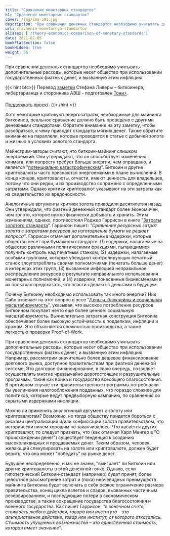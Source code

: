 ```yaml
---
title: "Сравнение монетарных стандартов"
h1: "Сравнение монетарных стандартов"
cover: /img/sms-501.jpg
description: "При сравнении денежных стандартов необходимо учитывать дополнительные расходы, которые несет общество при использовании государственных фиатных денег, и вызванную этим инфляцию."
url: sravnenie-monetarnyh-standartov
aliases: ['/theory-economics-comparison-of-monetary-standards']
date: 2021-02-05
bookFlatSection: false
bookHidden: true
weight: 56
---
```


При сравнении денежных стандартов необходимо учитывать дополнительные расходы, которые несет общество при использовании государственных фиатных денег, и вызванную этим инфляцию.

{{< hint btc>}}
Перевод [заметки](https://learn.saylor.org/mod/page/view.php?id=30722) Стефана Ливеры – биткоинера, либертарианца и сторонника АЭШ - подготовлен [Тони⚡️](https://snort.social/p/npub10awzknjg5r5lajnr53438ndcyjylgqsrnrtq5grs495v42qc6awsj45ys7). 

[Поддержать проект](/contribute/).
{{< /hint >}}

Хотя некоторые критикуют энергозатраты, необходимые для майнинга биткоинов, реальное сравнение должно быть проведено с другими денежными стандартами. Обратите внимание на эту заметку, чтобы разобраться, к чему приводят стандарты мягких денег. Также обратите внимание на параллели, которые проводятся в статье с добычей золота и жизнью в условиях золотого стандарта.

Мейнстрим-авторы считают, что биткоин-майнинг слишком энергоемкий. Они утверждают, что он способствует изменению климата, или попросту требует больше энергии, чем оправдано, и является "[потенциально катастрофическим](https://theconversation.com/the-utopian-currency-bitcoin-is-a-potentially-catastrophic-energy-guzzler-88871)". Биткоин и другие криптовалюты часто признаются энергоемкими в плане вычислений. В конце концов, криптовалюты, отчасти, имеют ценность для владельцев, потому что они редки, и их производство сопряжено с определенными затратами. Однако критики криптовалют указывают на эти затраты как на свидетельство их вредоносности.

Аналогичные аргументы критики золота приводили десятилетия назад. Они утверждали, что фиатный денежный стандарт более экономичен, чем золото, которое нужно физически добывать и хранить. Этим изменениям, однако, противостоял Роджер Гаррисон в книге "[Затраты золотого стандарта](https://webhome.auburn.edu/~garriro/g4gold.htm)". Гаррисон пишет: _"Сравнение ресурсных затрат золота с затратами ресурсов на изготовление бумаги не решает вопроса"_. Гаррисон отмечает дополнительные издержки, которые общество несет при бумажном стандарте: (1) издержки, налагаемые на общество различными политическими фракциями, пытающимися получить контроль над печатным станком, (2) издержки, налагаемые особыми группами, которые убеждают контролирующих печатный станок злоупотреблять своими полномочиями (печатать больше денег) в интересах этих групп, (3) вызванное инфляцией неправильное распределение ресурсов в результате неправильного использования монетарных полномочий, и (4) издержки, понесенные бизнесменами в их попытках предсказать, что власти сделают с деньгами в будущем.

Почему Биткоину необходимо использовать так много энергии? Ник Сабо отвечает на этот вопрос в эссе "[Деньги, блокчейны и социальная масштабируемость](/dengi-blokchejny-i-socialnaya-masshtabiruemost)", указывая, что высокое потребление ресурсов Биткоином покупает нечто еще более ценное: социальную масштабируемость. Вычислительно затратная конструкция Биткоина обеспечивает более высокую устойчивость к подделкам, инфляции и кражам. Это объясняется сложностью производства, а также легкостью проверки Proof-of-Work.

При сравнении денежных стандартов необходимо учитывать дополнительные расходы, которые несет общество при использовании государственных фиатных денег, и вызванную этим инфляцию. Например, рассмотрим значительно более дешевое финансирование долгового рынка, доступное правительствам при фиатной денежной системе. Это долговое финансирование, в свою очередь, позволяет осуществлять многие чрезвычайно дорогостоящие и разрушительные программы, такие как война и государство всеобщего благосостояния. В противном случае эти правительственные программы потребовали бы увеличения налогообложения подданных, что гораздо сложнее для политиков, которые ведут предвыборную кампанию, по сравнению со скрытыми издержками инфляции.

Можно ли применить аналогичный аргумент к золоту или криптовалютам? Возможно, но тогда обществу придется бороться с рисками централизации и/или конфискации золота правительством, что исторически ничем хорошим не заканчивалось. Что касается других криптовалют, то следует признать, что (как отмечал Карл Менгер в "О происхождении денег") существует тенденция к созданию высоколиквидных и продаваемых денег. Таким образом, человек, желающий спекулировать на золоте или криптовалюте, должен будет верить, что она может "победить" на рынке денег.

Будущее неопределенно, и мы не знаем, "выиграет" ли Биткоин или другие криптовалюты в этой денежной гонке. Однако, если гипотетический Биткоин-стандарт (например) будет принят, более целостное рассмотрение затрат и (пока) неочевидных преимуществ майнинга Биткоина будет включать в себя резкое ограничение размера правительства, конец цикла взлетов и спадов, вызванных частичным резервированием, и последующие потери в экономическом производстве, а также сокращение государства благосостояния и военного государства. Как пишет Гаррисон, _"в конечном счете, стоимость любого действия, товара или института – это альтернативное действие, товар или институт, от которого отказались. Стоимость упущенных возможностей – это единственная стоимость, которая имеет значение"_.